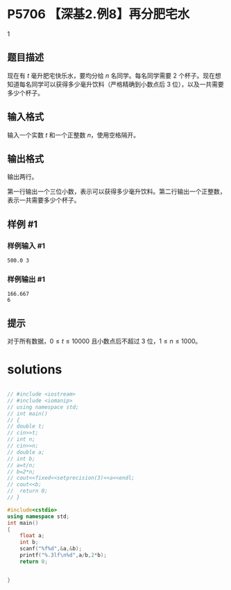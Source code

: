 # P5706 【深基2.例8】再分肥宅水
1
## 题目描述

现在有 $t$ 毫升肥宅快乐水，要均分给 $n$ 名同学。每名同学需要 $2$ 个杯子。现在想知道每名同学可以获得多少毫升饮料（严格精确到小数点后 $3$ 位），以及一共需要多少个杯子。

## 输入格式

输入一个实数 $t$ 和一个正整数 $n$，使用空格隔开。

## 输出格式

输出两行。

第一行输出一个三位小数，表示可以获得多少毫升饮料。第二行输出一个正整数，表示一共需要多少个杯子。

## 样例 #1

### 样例输入 #1

```
500.0 3
```

### 样例输出 #1

```
166.667
6
```

## 提示

对于所有数据，$0\leq t\leq 10000$ 且小数点后不超过 $3$ 位，$1\leq n\leq 1000$。

# solutions
```cpp

// #include <iostream>
// #include <iomanip> 
// using namespace std;
// int main()
// {
// double t;
// cin>>t;
// int n;
// cin>>n;
// double a;
// int b;
// a=t/n;
// b=2*n;
// cout<<fixed<<setprecision(3)<<a<<endl;
// cout<<b;
// 	return 0;
// }

#include<cstdio>
using namespace std;
int main()
{
    float a;
    int b;
    scanf("%f%d",&a,&b);
    printf("%.3lf\n%d",a/b,2*b);
    return 0;


}
```
